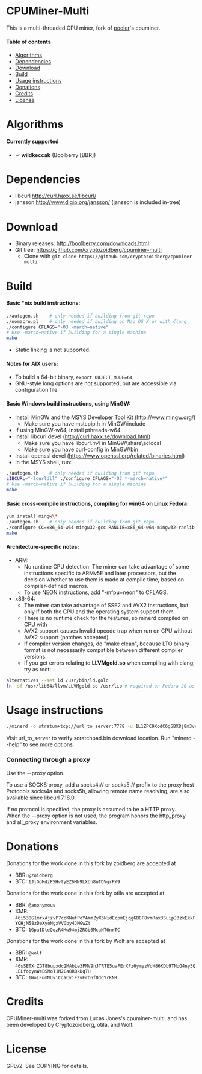 CPUMiner-Multi
==============

This is a multi-threaded CPU miner,
fork of [pooler](//github.com/pooler)'s cpuminer.

#### Table of contents

* [Algorithms](#algorithms)
* [Dependencies](#dependencies)
* [Download](#download)
* [Build](#build)
* [Usage instructions](#usage-instructions)
* [Donations](#donations)
* [Credits](#credits)
* [License](#license)

Algorithms
==========
#### Currently supported
 * ✓ __wildkeccak__ (Boolberry [BBR])

Dependencies
============
* libcurl			http://curl.haxx.se/libcurl/
* jansson			http://www.digip.org/jansson/ (jansson is included in-tree)

Download
========
* Binary releases: http://boolberry.com/downloads.html
* Git tree:   https://github.com/cryptozoidberg/cpuminer-multi
  * Clone with `git clone https://github.com/cryptozoidberg/cpuminer-multi`

Build
=====

#### Basic *nix build instructions:
```sh
./autogen.sh	# only needed if building from git repo
./nomacro.pl	# only needed if building on Mac OS X or with Clang
./configure CFLAGS="-O3 -march=native"
# Use -march=native if building for a single machine
make
```
* Static linking is not supported.

#### Notes for AIX users:
 * To build a 64-bit binary, `export OBJECT_MODE=64`
 * GNU-style long options are not supported, but are accessible via configuration file

#### Basic Windows build instructions, using MinGW:
 * Install MinGW and the MSYS Developer Tool Kit (http://www.mingw.org/)
   * Make sure you have mstcpip.h in MinGW\include
 * If using MinGW-w64, install pthreads-w64
 * Install libcurl devel (http://curl.haxx.se/download.html)
   * Make sure you have libcurl.m4 in MinGW\share\aclocal
   * Make sure you have curl-config in MinGW\bin
 * Install openssl devel (https://www.openssl.org/related/binaries.html)
 * In the MSYS shell, run:
```sh
./autogen.sh	# only needed if building from git repo
LIBCURL="-lcurldll" ./configure CFLAGS="-O3 *-march=native*"
# Use -march=native if building for a single machine
make
```

#### Basic cross-compile instructions, compiling for win64 on Linux Fedora:
```sh
yum install mingw\*
./autogen.sh    # only needed if building from git repo
./configure CC=x86_64-w64-mingw32-gcc RANLIB=x86_64-w64-mingw32-ranlib --target x86_64-w64-mingw32 
make
```

#### Architecture-specific notes:
 * ARM:
   * No runtime CPU detection. The miner can take advantage of some instructions specific to ARMv5E and later processors, but the decision whether to use them is made at compile time, based on compiler-defined macros.
   * To use NEON instructions, add "-mfpu=neon" to CFLAGS.
 * x86-64:
   * The miner can take advantage of SSE2 and AVX2 instructions, but only if both the CPU and the operating system support them.
   * There is no runtime check for the features, so minerd compiled on CPU with
   * AVX2 support causes Invalid opcode trap when run on CPU without AVX2 support (patches accepted).
   * If compiler version changes, do "make clean", because LTO binary format is not necessarily compatible between different compiler versions.
   * If you get errors relating to __LLVMgold.so__ when compiling with clang, try as root:
```sh
alternatives --set ld /usr/bin/ld.gold
ln -sf /usr/lib64/llvm/LLVMgold.so /usr/lib	# required on Fedora 20 as of 20141029
```

Usage instructions
==================
```sh
./minerd -o stratum+tcp://url_to_server:7778 -u 1L1ZPC9XodC6g5BX8j8m3vcdkXPiZrVF7RcERWE879coQDWiztUbkkVZ86o43P27Udb3qxL4B41gbaGpvj3nS7DgFZauAZE  -p x -P -D -t 1 -k http://url_to_server/download/scratchpad.bin
```
Visit url_to_server to verify scratchpad.bin download location.
Run "minerd --help" to see more options.



### Connecting through a proxy



Use the --proxy option.

To use a SOCKS proxy, add a socks4:// or socks5:// prefix to the proxy host  
Protocols socks4a and socks5h, allowing remote name resolving, are also available since libcurl 7.18.0.

If no protocol is specified, the proxy is assumed to be a HTTP proxy.  
When the --proxy option is not used, the program honors the http_proxy and all_proxy environment variables.

Donations
=========

Donations for the work done in this fork by zoidberg are accepted at
* BBR: `@zoidberg`
* BTC: `1JjGoHdzP5HvtyEZ6MN9LXbh8uTDVgrPY9`

Donations for the work done in this fork by otila are accepted at
* BBR: `@anonymous`
* XMR: `46i538G1mrxAjzvP7cqKNufPoYAmmZyX5NidEcpmEjqgGB8F8vmRax3SuipJ3zkEkkFYQHjM58zDeXyoNgxVVGby4JMGwZt`
* BTC: `1Gpa1DteQozR4Mw94mjZRGb6McaNT6nrTC`

Donations for the work done in this fork by Wolf are accepted at
* BBR: `@wolf`
* XMR: `46sSETXrZGT8bupxdc2MAbLe3PMV9nJTRTE5uaFErXFz6ymyzVdH86KDb9TNoG4ny5QLELfopynWeBSMoT1M2Ga8RBkDqTH`
* BTC: `1WoLFumNUvjCgaCyjFzvFrbGfDddYrKNR`

Credits
=======
CPUMiner-multi was forked from Lucas Jones's cpuminer-multi, and has been developed by
Cryptozoidberg, otila, and Wolf.

License
=======
GPLv2.  See COPYING for details.

